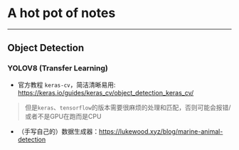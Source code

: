 # A hot pot of notes

---

## Object Detection

### YOLOV8 (Transfer Learning)

- 官方教程 `keras-cv`，简洁清晰易用: https://keras.io/guides/keras_cv/object_detection_keras_cv/
> 但是`keras`、`tensorflow`的版本需要很麻烦的处理和匹配，否则可能会报错/或者不是GPU在跑而是CPU
- （手写自己的）数据生成器：https://lukewood.xyz/blog/marine-animal-detection


